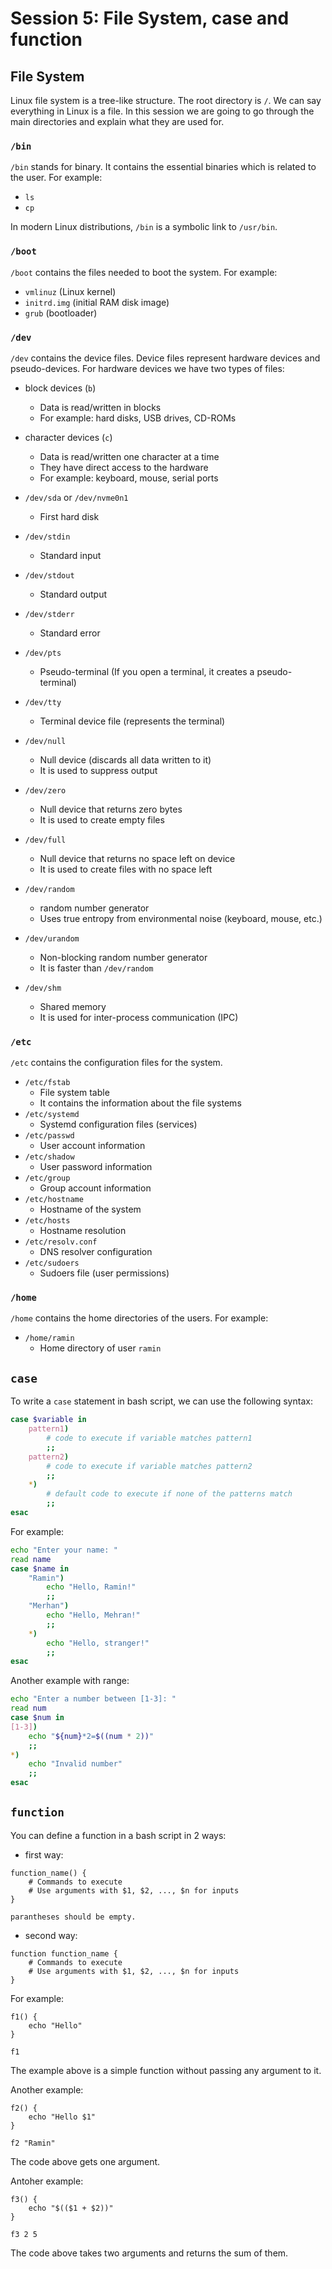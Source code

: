 # Session 5: File System, case and function

## File System

Linux file system is a tree-like structure.
The root directory is `/`.
We can say everything in Linux is a file.
In this session we are going to go through the main directories and explain what they are used for.

### `/bin`

`/bin` stands for binary.
It contains the essential binaries which is related to the user.
For example:

* `ls`
* `cp`

In modern Linux distributions, `/bin` is a symbolic link to `/usr/bin`.

### `/boot`

`/boot` contains the files needed to boot the system.
For example:

* `vmlinuz` (Linux kernel)
* `initrd.img` (initial RAM disk image)
* `grub` (bootloader)

### `/dev`

`/dev` contains the device files.
Device files represent hardware devices and pseudo-devices.
For hardware devices we have two types of files:

* block devices (`b`)
  * Data is read/written in blocks
  * For example: hard disks, USB drives, CD-ROMs
* character devices (`c`)
  * Data is read/written one character at a time
  * They have direct access to the hardware
  * For example: keyboard, mouse, serial ports

* `/dev/sda` or `/dev/nvme0n1`
  * First hard disk

* `/dev/stdin`
  * Standard input
* `/dev/stdout`
  * Standard output
* `/dev/stderr`
  * Standard error

* `/dev/pts`
  * Pseudo-terminal (If you open a terminal, it creates a pseudo-terminal)
* `/dev/tty`
  * Terminal device file (represents the terminal)

* `/dev/null`
  * Null device (discards all data written to it)
  * It is used to suppress output
* `/dev/zero`
  * Null device that returns zero bytes
  * It is used to create empty files
* `/dev/full`
  * Null device that returns no space left on device
  * It is used to create files with no space left

* `/dev/random`
  * random number generator
  * Uses true entropy from environmental noise (keyboard, mouse, etc.)
* `/dev/urandom`
  * Non-blocking random number generator
  * It is faster than `/dev/random`

* `/dev/shm`
  * Shared memory
  * It is used for inter-process communication (IPC)

### `/etc`

`/etc` contains the configuration files for the system.

* `/etc/fstab`
  * File system table
  * It contains the information about the file systems
* `/etc/systemd`
  * Systemd configuration files (services)
* `/etc/passwd`
  * User account information
* `/etc/shadow`
  * User password information
* `/etc/group`
  * Group account information
* `/etc/hostname`
  * Hostname of the system
* `/etc/hosts`
  * Hostname resolution
* `/etc/resolv.conf`
  * DNS resolver configuration
* `/etc/sudoers`
  * Sudoers file (user permissions)

### `/home`

`/home` contains the home directories of the users.
For example:

* `/home/ramin`
  * Home directory of user `ramin`

## `case`

To write a `case` statement in bash script, we can use the following syntax:

```bash
case $variable in
    pattern1)
        # code to execute if variable matches pattern1
        ;;
    pattern2)
        # code to execute if variable matches pattern2
        ;;
    *)
        # default code to execute if none of the patterns match
        ;;
esac
```

For example:

```bash
echo "Enter your name: "
read name
case $name in
    "Ramin")
        echo "Hello, Ramin!"
        ;;
    "Merhan")
        echo "Hello, Mehran!"
        ;;
    *)
        echo "Hello, stranger!"
        ;;
esac
```

Another example with range:

```bash
echo "Enter a number between [1-3]: "
read num
case $num in
[1-3])
    echo "${num}*2=$((num * 2))"
    ;;
*)
    echo "Invalid number"
    ;;
esac
```

## `function`

You can define a function in a bash script in 2 ways:

* first way:

```shell
function_name() {
    # Commands to execute
    # Use arguments with $1, $2, ..., $n for inputs
}
```

```{note}
parantheses should be empty.
```

* second way:

```shell
function function_name {
    # Commands to execute
    # Use arguments with $1, $2, ..., $n for inputs
}
```

For example:

```shell
f1() {
    echo "Hello"
}

f1
```

The example above is a simple function without passing any argument to it.

Another example:

```shell
f2() {
    echo "Hello $1"
}

f2 "Ramin"
```

The code above gets one argument.

Antoher example:

```shell
f3() {
    echo "$(($1 + $2))"
}

f3 2 5
```

The code above takes two arguments and returns the sum of them.
